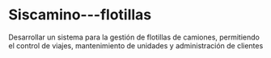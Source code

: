 # Siscamino---flotillas
Desarrollar un sistema para la gestión de flotillas de camiones, permitiendo el control de viajes, mantenimiento de unidades y administración de clientes
